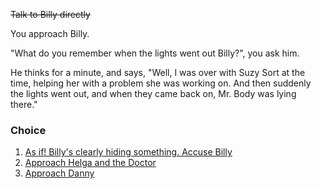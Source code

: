 ~~Talk to Billy directly~~

You approach Billy.

"What do you remember when the lights went out Billy?", you ask him.

He thinks for a minute, and says, "Well, I was over with Suzy Sort at the time, helping her with a problem she was working on. And then suddenly the lights went out, and when they came back on, Mr. Body was lying there."

### Choice
1. [As if! Billy's clearly hiding something. Accuse Billy](5c.md)
1. [Approach Helga and the Doctor](3a.md)
1. [Approach Danny](3c.md)
